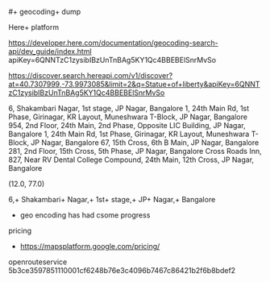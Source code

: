 #+ geocoding+ dump


Here+ platform 

https://developer.here.com/documentation/geocoding-search-api/dev_guide/index.html
apiKey=6QNNTzC1zysibIBzUnTnBAg5KY1Qc4BBEBElSnrMvSo

https://discover.search.hereapi.com/v1/discover?at=40.7307999,-73.9973085&limit=2&q=Statue+of+liberty&apiKey=6QNNTzC1zysibIBzUnTnBAg5KY1Qc4BBEBElSnrMvSo



6, Shakambari Nagar, 1st stage, JP Nagar, Bangalore
1, 24th Main Rd, 1st Phase, Girinagar, KR Layout, Muneshwara T-Block, JP Nagar, Bangalore
954, 2nd Floor, 24th Main, 2nd Phase, Opposite LIC Building, JP Nagar, Bangalore
1, 24th Main Rd, 1st Phase, Girinagar, KR Layout, Muneshwara T-Block, JP Nagar, Bangalore
67, 15th Cross, 6th B Main, JP Nagar, Bangalore
281, 2nd Floor, 15th Cross, 5th Phase, JP Nagar, Bangalore
Cross Roads Inn, 827, Near RV Dental College Compound, 24th Main, 12th Cross, JP Nagar, Bangalore


(12.0, 77.0)


6,+ Shakambari+ Nagar,+ 1st+ stage,+ JP+ Nagar,+ Bangalore



* geo encoding has had csome progress

pricing 
* https://mapsplatform.google.com/pricing/



openrouteservice
5b3ce3597851110001cf6248b76e3c4096b7467c86421b2f6b8bdef2

